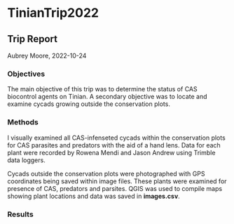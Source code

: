 # TinianTrip2022

## Trip Report

Aubrey Moore, 2022-10-24

### Objectives

The main objective of this trip was to determine the status of CAS biocontrol agents on Tinian. A secondary objective was to locate and examine cycads growing outside the conservation plots.

### Methods

I visually examined all CAS-infenseted cycads within the conservation plots for CAS parasites and predators with the aid of a hand lens. Data for each plant were recorded by Rowena Mendi and Jason Andrew using Trimble data loggers.

Cycads outside the conservation plots were photographed with GPS coordinates being saved within image files. These plants were examined for presence of CAS, predators and parsites. QGIS was used to compile maps showing plant locations and data was saved in **images.csv**.

### Results

